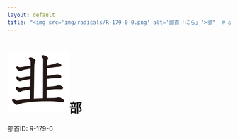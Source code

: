 ```yaml
---
layout: default
title: "<img src='img/radicals/R-179-0-0.png' alt='部首「にら」'>部"  # glyphをタイトルに使用
---
```


# <img src='img/radicals/R-179-0-0.png' alt='部首「にら」'>部
部首ID: R-179-0
